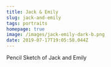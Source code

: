 ```yaml
---
title: Jack & Emily
slug: jack-and-emily
tags: portraits
homepage: true
image: /images/jack-emily-dark-b.png
date: 2019-07-17T19:05:58.044Z
---
```

Pencil Sketch of Jack and Emily
